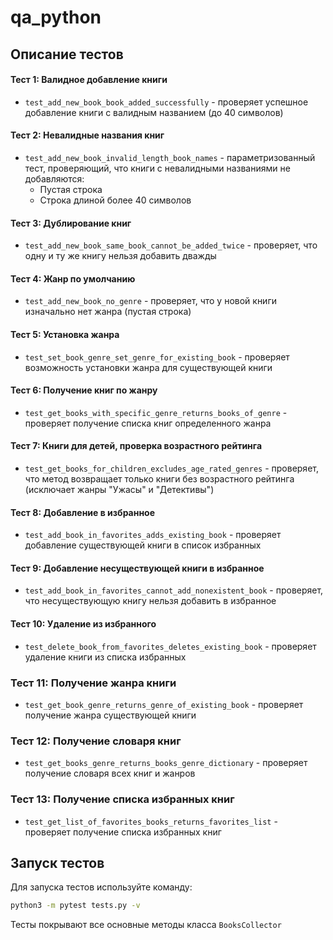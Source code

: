# qa_python

## Описание тестов

#### Тест 1: Валидное добавление книги
- `test_add_new_book_book_added_successfully` - проверяет успешное добавление книги с валидным названием (до 40 символов)

#### Тест 2: Невалидные названия книг  
- `test_add_new_book_invalid_length_book_names` - параметризованный тест, проверяющий, что книги с невалидными названиями не добавляются:
  - Пустая строка
  - Строка длиной более 40 символов

#### Тест 3: Дублирование книг
- `test_add_new_book_same_book_cannot_be_added_twice` - проверяет, что одну и ту же книгу нельзя добавить дважды

#### Тест 4: Жанр по умолчанию
- `test_add_new_book_no_genre` - проверяет, что у новой книги изначально нет жанра (пустая строка)

#### Тест 5: Установка жанра
- `test_set_book_genre_set_genre_for_existing_book` - проверяет возможность установки жанра для существующей книги

#### Тест 6: Получение книг по жанру
- `test_get_books_with_specific_genre_returns_books_of_genre` - проверяет получение списка книг определенного жанра

#### Тест 7: Книги для детей, проверка возрастного рейтинга
- `test_get_books_for_children_excludes_age_rated_genres` - проверяет, что метод возвращает только книги без возрастного рейтинга (исключает жанры "Ужасы" и "Детективы")

#### Тест 8: Добавление в избранное
- `test_add_book_in_favorites_adds_existing_book` - проверяет добавление существующей книги в список избранных

#### Тест 9: Добавление несуществующей книги в избранное  
- `test_add_book_in_favorites_cannot_add_nonexistent_book` - проверяет, что несуществующую книгу нельзя добавить в избранное

#### Тест 10: Удаление из избранного
- `test_delete_book_from_favorites_deletes_existing_book` - проверяет удаление книги из списка избранных

### Тест 11: Получение жанра книги
- `test_get_book_genre_returns_genre_of_existing_book` - проверяет получение жанра существующей книги

### Тест 12: Получение словаря книг
- `test_get_books_genre_returns_books_genre_dictionary` - проверяет получение словаря всех книг и жанров

### Тест 13: Получение списка избранных книг
- `test_get_list_of_favorites_books_returns_favorites_list` - проверяет получение списка избранных книг

## Запуск тестов

Для запуска тестов используйте команду:
```bash
python3 -m pytest tests.py -v
```

Тесты покрывают все основные методы класса `BooksCollector`